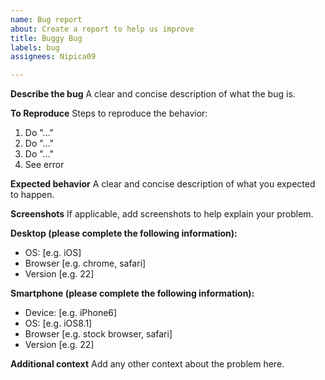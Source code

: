 ```yaml
---
name: Bug report
about: Create a report to help us improve
title: Buggy Bug
labels: bug
assignees: Nipica09

---
```


**Describe the bug**
A clear and concise description of what the bug is.

**To Reproduce**
Steps to reproduce the behavior:
1. Do "..."
2. Do "..."
3. Do "..."
4. See error

**Expected behavior**
A clear and concise description of what you expected to happen.

**Screenshots**
If applicable, add screenshots to help explain your problem.

**Desktop (please complete the following information):**
 - OS: [e.g. iOS]
 - Browser [e.g. chrome, safari]
 - Version [e.g. 22]

**Smartphone (please complete the following information):**
 - Device: [e.g. iPhone6]
 - OS: [e.g. iOS8.1]
 - Browser [e.g. stock browser, safari]
 - Version [e.g. 22]

**Additional context**
Add any other context about the problem here.

